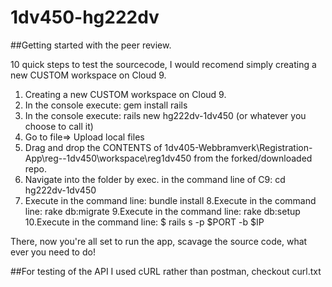 # 1dv450-hg222dv



##Getting started with the peer review.

10 quick steps to test the sourcecode, I would recomend simply creating a new CUSTOM workspace on Cloud 9.

1. Creating a new CUSTOM workspace on Cloud 9.
2. In the console execute: gem install rails
3. In the console execute: rails new hg222dv-1dv450        (or whatever you choose to call it)
4. Go to file=> Upload local files
5. Drag and drop the CONTENTS of 1dv405-Webbramverk\Registration-App\reg--1dv450\workspace\reg1dv450 from the forked/downloaded repo.
6. Navigate into the folder by exec. in the command line of C9: cd hg222dv-1dv450
7. Execute in the command line: bundle install
8.Execute in the command line: rake db:migrate
9.Execute in the command line: rake db:setup
10.Execute in the command line: $ rails s -p $PORT -b $IP

There, now you're all set to run the app, scavage the source code, what ever you need to do!

##For testing of the API
I used cURL rather than postman, checkout curl.txt
